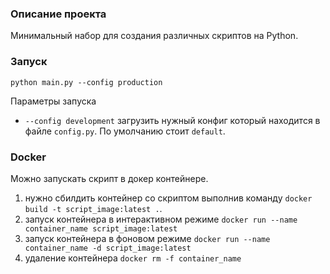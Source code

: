 ### Описание проекта 

Минимальный набор для создания различных скриптов на Python.

### Запуск

`python main.py --config production`

Параметры запуска

- `--config development` загрузить нужный конфиг который находится в файле `config.py`. По умолчанию стоит `default`.


### Docker

Можно запускать скрипт в докер контейнере. 

1. нужно сбилдить контейнер со скриптом выполнив команду `docker build -t script_image:latest .`.
2. запуск контейнера в интерактивном режиме `docker run --name container_name script_image:latest`
3. запуск контейнера в фоновом режиме `docker run --name container_name -d script_image:latest`
4. удаление контейнера `docker rm -f container_name`
